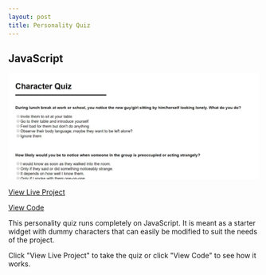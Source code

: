 ```yaml
---
layout: post
title: Personality Quiz
---
```


## JavaScript
<img src="../portfolio4.jpg">
<p><a href="nicolemoran.github.io/quiz/quiz.html" target="_blank">View Live Project</a></p>
<p><a href="www.github.com/nicolemoran/quiz" target="_blank">View Code</a></p>
<p>This personality quiz runs completely on JavaScript. It is meant as a starter widget with dummy characters that can easily be modified to suit the needs of the project.</p>
<p>Click "View Live Project" to take the quiz or click "View Code" to see how it works.</p>
